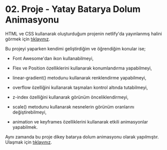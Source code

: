 # 02. Proje - Yatay Batarya Dolum Animasyonu

HTML ve CSS kullanarak oluşturduğum projenin netlify'da yayınlanmış halini görmek için [tıklayınız](https://yatay-batarya-dolum-animasyonu.netlify.app/).

Bu projeyi yaparken kendimi geliştirdiğim ve öğrendiğim konular ise;

* Font Awesome'dan ikon kullanabilmeyi,

* Flex ve Position özelliklerini kullanarak konumlandırma yapabilmeyi,

* linear-gradient() metodunu kullanarak renklendirme yapabilmeyi,

* overflow özelliğini kullanarak taşmaları kontrol altında tutabilmeyi,

* z-index özelliğini kullanarak görünüm önceliklendirmeyi,

* scale() metodunu kullanarak nesnelerin görünüm oranlarını değiştirebilmeyi,

* animation ve keyframes özelliklerini kullanarak etkili animasyonlar yapabilmek.

Aynı zamanda bu proje dikey batarya dolum animasyonu olarak yapılmıştır. Ulaşmak için [tıklayınız](https://dikey-batarya-dolum-animasyonu.netlify.app/).